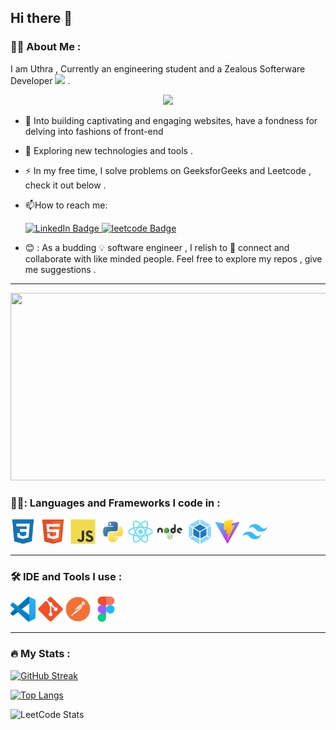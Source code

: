 ## Hi there 👋

### :woman_technologist: About Me :

I am Uthra , Currently an engineering student and a Zealous Softerware Developer <img src="https://media.giphy.com/media/WUlplcMpOCEmTGBtBW/giphy.gif" width="30"> .
<div id="header" align="center">
  <img src="https://i.giphy.com/media/v1.Y2lkPTc5MGI3NjExbXo0ejhjcGJ1ZHd0MHBobmFlazh0aTlzeDI4b3RnM3FwZzZnOTNvdSZlcD12MV9pbnRlcm5hbF9naWZfYnlfaWQmY3Q9Zw/HzPtbOKyBoBFsK4hyc/giphy.gif" width="100"/>
</div>

- :telescope: Into building captivating and engaging websites,  have a fondness for delving into fashions of front-end

- :seedling: Exploring new technologies and tools .

- :zap: In my free time, I solve problems on GeeksforGeeks and Leetcode , check it out below .

- :mailbox:How to reach me: <div id="badges" >
  <a href="https://www.linkedin.com/in/uthra-karuna">
    <img src="https://img.shields.io/badge/LinkedIn-blue?style=for-the-badge&logo=linkedin&logoColor=white" alt="LinkedIn Badge"/>
  </a>
  <a href="https://leetcode.com/u/uthrakaruna/">
    <img src="https://img.shields.io/badge/LeetCode-white?style=for-the-badge&logo=leetcode&logoColor=black" alt="leetcode Badge"/>
  </a>
- 😊 : As a budding 💡 software engineer , I relish to 🤝 connect and collaborate with like minded people. Feel free to explore my repos , give me suggestions .
</div>

---

<div align="center">
  <img src="https://i.giphy.com/media/v1.Y2lkPTc5MGI3NjExZ210MHFkemZ0MWxvbjczMzVqbTg5cHFlaXlvaGxxaXVnbXl2Z3FwdCZlcD12MV9pbnRlcm5hbF9naWZfYnlfaWQmY3Q9Zw/L8K62iTDkzGX6/giphy.gif" width="600" height="300"/>
</div>



### 👩‍💻: Languages and Frameworks I code in :

<div>
  <img src="https://github.com/devicons/devicon/blob/master/icons/css3/css3-plain.svg"  title="CSS3" alt="CSS" width="40" height="40"/>&nbsp;
  <img src="https://github.com/devicons/devicon/blob/master/icons/html5/html5-original.svg" title="HTML5" alt="HTML" width="40" height="40"/>&nbsp;
  <img src="https://github.com/devicons/devicon/blob/master/icons/javascript/javascript-original.svg" title="JavaScript" alt="JavaScript" width="40" height="40"/>&nbsp
  <img src="https://github.com/devicons/devicon/blob/master/icons/python/python-original.svg" title="Git" **alt="Git" width="40" height="40"/>
  <img src="https://github.com/devicons/devicon/blob/master/icons/react/react-original.svg" title="React" alt="React" width="40" height="40"/>&nbsp;
  <img src="https://github.com/devicons/devicon/blob/master/icons/nodejs/nodejs-original-wordmark.svg" title="NodeJS" alt="NodeJS" width="40" height="40"/>&nbsp;
    <img src="https://github.com/devicons/devicon/blob/master/icons/webpack/webpack-original.svg" title="Git" **alt="Git" width="40" height="40"/>
    <img src="https://github.com/devicons/devicon/blob/master/icons/vitejs/vitejs-original.svg" title="Git" **alt="Git" width="40" height="40"/>
    <img src="https://github.com/devicons/devicon/blob/master/icons/tailwindcss/tailwindcss-original.svg" title="Git" **alt="Git" width="40" height="40"/>
</div>

---

### :hammer_and_wrench: IDE and Tools I use :

<div>
  <img src="https://github.com/devicons/devicon/blob/master/icons/vscode/vscode-original.svg" title="Git" **alt="Git" width="40" height="40"/>
   <img src="https://github.com/devicons/devicon/blob/master/icons/git/git-original.svg" title="Git" **alt="Git" width="40" height="40"/>
  <img src="https://github.com/devicons/devicon/blob/master/icons/postman/postman-original.svg" title="Git" **alt="Git" width="40" height="40"/>
    <img src="https://github.com/devicons/devicon/blob/master/icons/figma/figma-original.svg" title="Git" **alt="Git" width="40" height="40"/>
</div>

---

### :fire: My Stats :

[![GitHub Streak](http://github-readme-streak-stats.herokuapp.com?user=code-par-learn&theme=dark&background=000000)](https://git.io/streak-stats)

[![Top Langs](https://github-readme-stats.vercel.app/api/top-langs/?username=code-par-learn&layout=compact&theme=vision-friendly-dark)](https://github.com/anuraghazra/github-readme-stats)

![LeetCode Stats](https://leetcode.card.workers.dev/uthrakaruna?theme=dark&font=baloo&extension=null)






























<!--
**code-par-learn/code-par-learn** is a ✨ _special_ ✨ repository because its `README.md` (this file) appears on your GitHub profile.

Here are some ideas to get you started:

- 🔭 I’m currently working on ...
- 🌱 I’m currently learning ...
- 👯 I’m looking to collaborate on ...
- 🤔 I’m looking for help with ...
- 💬 Ask me about ...
- 📫 How to reach me: ...
- 😄 Pronouns: ...
- ⚡ Fun fact: ...
-->
